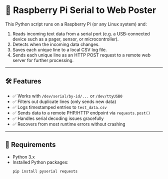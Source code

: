 # 📡 Raspberry Pi Serial to Web Poster

This Python script runs on a Raspberry Pi (or any Linux system) and:

1. Reads incoming text data from a serial port (e.g. a USB-connected device such as a pager, sensor, or microcontroller).
2. Detects when the incoming data changes.
3. Saves each unique line to a local CSV log file.
4. Sends each unique line as an HTTP POST request to a remote web server for further processing.

---

## 🛠 Features

- ✅ Works with `/dev/serial/by-id/...` or `/dev/ttyUSB0`
- ✅ Filters out duplicate lines (only sends new data)
- ✅ Logs timestamped entries to `test_data.csv`
- ✅ Sends data to a remote PHP/HTTP endpoint via `requests.post()`
- ✅ Handles serial decoding issues gracefully
- ✅ Recovers from most runtime errors without crashing

---

## 🧰 Requirements

- Python 3.x
- Installed Python packages:
  ```bash
  pip install pyserial requests
